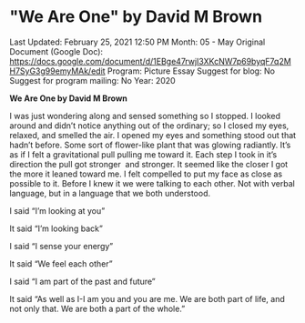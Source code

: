 # "We Are One" by David M Brown

Last Updated: February 25, 2021 12:50 PM
Month: 05 - May
Original Document (Google Doc): https://docs.google.com/document/d/1EBge47rwjI3XKcNW7p69byqF7q2MH7SyG3g99emyMAk/edit
Program: Picture Essay
Suggest for blog: No
Suggest for program mailing: No
Year: 2020

**We Are One by David M Brown**

I was just wondering along and sensed something so I stopped. I looked around and didn’t notice anything out of the ordinary; so I closed my eyes, relaxed, and smelled the air. I opened my eyes and something stood out that hadn’t before. Some sort of flower-like plant that was glowing radiantly. It’s as if I felt a gravitational pull pulling me toward it. Each step I took in it’s direction the pull got stronger  and stronger. It seemed like the closer I got the more it leaned toward me. I felt compelled to put my face as close as possible to it. Before I knew it we were talking to each other. Not with verbal language, but in a language that we both understood.

I said “I’m looking at you”

It said “I’m looking back”

I said “I sense your energy”

It said “We feel each other”

I said “I am part of the past and future”

It said “As well as I-I am you and you are me. We are both part of life, and not only that. We are both a part of the whole.”